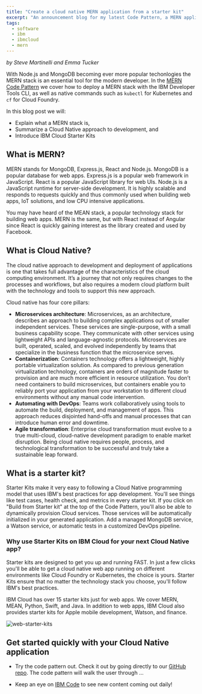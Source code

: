 ```yaml
---
title: "Create a cloud native MERN application from a starter kit"
excerpt: "An announcement blog for my latest Code Pattern, a MERN application"
tags: 
  - software
  - ibm
  - ibmcloud
  - mern
---
```


_by Steve Martinelli and Emma Tucker_

With Node.js and MongoDB becoming ever more popular techonlogies the MERN stack is an essential tool for the modern developer. In the [MERN Code Pattern](https://github.com/IBM-Cloud/MERN-app) we cover how to deploy a MERN stack with the IBM Developer Tools CLI, as well as native commands such as `kubectl` for Kubernetes and `cf` for Cloud Foundry.

In this blog post we will:

* Explain what a MERN stack is,
* Summarize a Cloud Native approach to development, and
* Introduce IBM Cloud Starter Kits

## What is MERN?

MERN stands for MongoDB, Express.js, React and Node.js. MongoDB is a popular database for web apps. Express.js is a popular web framework in JavaScript. React is a popular JavaScript library for web UIs. Node.js is a JavaScript runtime for server-side development. It is highly scalable and responds to requests quickly and thus commonly used when building web apps, IoT solutions, and low CPU intensive applications.

You may have heard of the MEAN stack, a popular technology stack for building web apps. MERN is the same, but with React instead of Angular since React is quickly gaining interest as the library created and used by Facebook.

## What is Cloud Native?

The cloud native approach to development and deployment of applications is one that takes full advantage of the characteristics of the cloud computing environment. It’s a journey that not only requires changes to the processes and workflows, but also requires a modern cloud platform built with the technology and tools to support this new approach.

Cloud native has four core pillars:

* **Microservices architecture**: Microservices, as an architecture, describes an approach to building complex applications out of smaller independent services. These services are single-purpose, with a small business capability scope. They communicate with other services using lightweight APIs and language-agnostic protocols. Microservices are built, operated, scaled, and evolved independently by teams that specialize in the business function that the microservice serves.
* **Containerization**: Containers technology offers a lightweight, highly portable virtualization solution. As compared to previous generation virtualization technology, containers are orders of magnitude faster to provision and are much more efficient in resource utilization. You don’t need containers to build microservices, but containers enable you to reliably port your application from your workstation to different cloud environments without any manual code intervention.
* **Automating with DevOps**: Teams work collaboratively using tools to automate the build, deployment, and management of apps. This approach reduces disjointed hand-offs and manual processes that can introduce human error and downtime.
* **Agile transformation**: Enterprise cloud transformation must evolve to a true multi-cloud, cloud-native development paradigm to enable market disruption. Being cloud native requires people, process, and technological transformation to be successful and truly take a sustainable leap forward.

## What is a starter kit?

Starter Kits make it very easy to following a Cloud Native programming model that uses IBM's best practices for app development. You'll see things like test cases, health check, and metrics in every starter kit. If you click on "Build from Starter kit" at the top of the Code Pattern, you'll also be able to dynamically provision Cloud services. Those services will be automatically initialized in your generated application. Add a managed MongoDB service, a Watson service, or automatic tests in a customized DevOps pipeline.

### Why use Starter Kits on IBM Cloud for your next Cloud Native app?

Starter kits are designed to get you up and running FAST. In just a few clicks you'll be able to get a cloud native web app running on different environments like Cloud Foundry or Kubernetes, the choice is yours. Starter Kits ensure that no matter the technology stack you choose, you'll follow IBM's best practices.

IBM Cloud has over 15 starter kits just for web apps. We cover MERN, MEAN, Python, Swift, and Java. In addition to web apps, IBM Cloud also provides starter kits for Apple mobile development, Watson, and finance.

![web-starter-kits]({{'/images/web-starter-kits.png'}})

## Get started quickly with your Cloud Native application

* Try the code pattern out. Check it out by going directly to our [GitHub repo](https://github.com/IBM-Cloud/MERN-app). The code pattern will walk the user through ...

* Keep an eye on [IBM Code](https://developer.ibm.com/code/patterns/) to see new content coming out daily!
